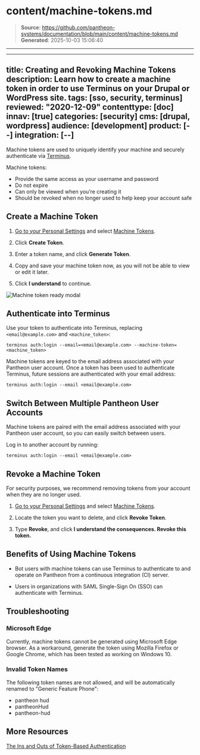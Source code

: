 # content/machine-tokens.md

> **Source**: https://github.com/pantheon-systems/documentation/blob/main/content/machine-tokens.md
> **Generated**: 2025-10-03 15:06:40

---

---
title: Creating and Revoking Machine Tokens
description: Learn how to create a machine token in order to use Terminus on your Drupal or WordPress site.
tags: [sso, security, terminus]
reviewed: "2020-12-09"
contenttype: [doc]
innav: [true]
categories: [security]
cms: [drupal, wordpress]
audience: [development]
product: [--]
integration: [--]
---

Machine tokens are used to uniquely identify your machine and securely authenticate via [Terminus](/terminus).

Machine tokens:

- Provide the same access as your username and password
- Do not expire
- Can only be viewed when you’re creating it
- Should be revoked when no longer used to help keep your account safe

## Create a Machine Token

1. [Go to your Personal Settings](/personal-settings) and select [Machine Tokens](https://dashboard.pantheon.io/personal-settings/machine-tokens).

1. Click **Create Token**.

1. Enter a token name, and click **Generate Token**.

1. Copy and save your machine token now, as you will not be able to view or edit it later.

1. Click **I understand** to continue.

![Machine token ready modal](../images/dashboard/machine-token-ready.png)

## Authenticate into Terminus

Use your token to authenticate into Terminus, replacing `<email@example.com>` and `<machine_token>`:

```bash{promptUser: user}
terminus auth:login --email=<email@example.com> --machine-token=<machine_token>
```

Machine tokens are keyed to the email address associated with your Pantheon user account. Once a token has been used to authenticate Terminus, future sessions are authenticated with your email address:

```bash{promptUser: user}
terminus auth:login --email <email@example.com>
```

## Switch Between Multiple Pantheon User Accounts

Machine tokens are paired with the email address associated with your Pantheon user account, so you can easily switch between users.

Log in to another account by running:

```bash{promptUser: user}
terminus auth:login --email <email@example.com>
```

## Revoke a Machine Token

For security purposes, we recommend removing tokens from your account when they are no longer used.

1. [Go to your Personal Settings](/personal-settings) and select [Machine Tokens](https://dashboard.pantheon.io/personal-settings/machine-tokens).

1. Locate the token you want to delete, and click **Revoke Token**.

1. Type **Revoke**, and click **I understand the consequences. Revoke this token.**

## Benefits of Using Machine Tokens

- Bot users with machine tokens can use Terminus to authenticate to and operate on Pantheon from a continuous integration (CI) server.

- Users in organizations with SAML Single-Sign On (SSO) can authenticate with Terminus.

## Troubleshooting

### Microsoft Edge

Currently, machine tokens cannot be generated using Microsoft Edge browser. As a workaround, generate the token using Mozilla Firefox or Google Chrome, which has been tested as working on Windows 10.

### Invalid Token Names

The following token names are not allowed, and will be automatically renamed to "Generic Feature Phone":

- pantheon hud
- pantheonHud
- pantheon-hud

## More Resources

[The Ins and Outs of Token-Based Authentication](https://scotch.io/tutorials/the-ins-and-outs-of-token-based-authentication)
